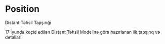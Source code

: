 # Position

<p> Distant Təhsil Tapşırığı </p>

17 İyunda keçid edilən Distant Təhsil Modelinə görə hazırlanan ilk tapşırıq və detalları
